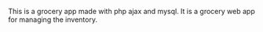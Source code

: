 This is a grocery app made with php ajax and mysql. It is a grocery web app for managing the inventory.
